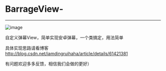 

# BarrageView- 
--------------------------------------------------------------------------------
![image](http://github.com/385841539/BarrageView/app/src/main/res/raw/xiahoushi.jpg)


自定义弹幕View，简单实现安卓弹幕，一个类搞定，用法简单

具体实现思路请看博客 http://blog.csdn.net/iamdingruihaha/article/details/61421381

有问题欢迎多多反馈，相信我们会做的更好）
